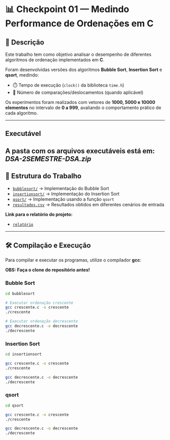 # 📊 Checkpoint 01 — Medindo Performance de Ordenações em C

## 📌 Descrição
Este trabalho tem como objetivo analisar o desempenho de diferentes algoritmos de ordenação implementados em **C**.  

Foram desenvolvidas versões dos algoritmos **Bubble Sort**, **Insertion Sort** e **qsort**, medindo:  

- ⏱️ Tempo de execução (`clock()` da biblioteca `time.h`)  
- 🔄 Número de comparações/deslocamentos (quando aplicável)  

Os experimentos foram realizados com vetores de **1000, 5000 e 10000 elementos** no intervalo de **0 a 999**, avaliando o comportamento prático de cada algoritmo.

---
## Executável
A pasta com os arquivos executáveis está em: ***DSA-2SEMESTRE-DSA.zip***
---
## 📂 Estrutura do Trabalho
- [`bubblesort/`](https://github.com/jumarques03/DSA-2SEMESTRE-CP01/tree/main/bubblesort) → Implementação do Bubble Sort  
- [`insertionsort/`](https://github.com/jumarques03/DSA-2SEMESTRE-CP01/tree/main/insertionsort) → Implementação do Insertion Sort  
- [`qsort/`](https://github.com/jumarques03/DSA-2SEMESTRE-CP01/tree/main/qsort) → Implementação usando a função `qsort` 
- [`resultados.csv`](https://github.com/jumarques03/DSA-2SEMESTRE-CP01/blob/main/resultados.csv) → Resultados obtidos em diferentes cenários de entrada  

**Link para o relatório do projeto:**
-  [`relatório`](https://docs.google.com/document/d/1kgjsK7nocS7PwCzsg9bomOse-K9ZXzCveyrJTUEE_VI/edit?usp=sharing)

---

## 🛠️ Compilação e Execução
Para compilar e executar os programas, utilize o compilador **gcc**:  

**OBS: Faça o clone do repositório antes!**

### Bubble Sort
```bash
cd bubblesort

# Executar ordenação crescente
gcc crescente.c -o crescente
./crescente

# Executar ordenação decrescente
gcc decrescente.c -o decrescente
./decrescente

```
### Insertion Sort
```bash
cd insertionsort

gcc crescente.c -o crescente
./crescente

gcc decrescente.c -o decrescente
./decrescente

```

### qsort
```bash
cd qsort

gcc crescente.c -o crescente
./crescente

gcc decrescente.c -o decrescente
./decrescente

```
